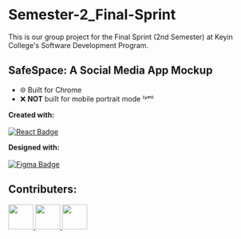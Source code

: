 # Semester-2_Final-Sprint

This is our group project for the Final Sprint (2nd Semester) at Keyin College's Software Development Program. 

## SafeSpace: A Social Media App Mockup

 - 🌐 Built for Chrome
 - ❌ **NOT** built for mobile portrait mode ⁽ʸᵉᵗ⁾

**Created with:** <br/><br/>
<a href="#"><img src="https://img.shields.io/badge/React-20232A?style=for-the-badge&amp;logo=react&amp;logoColor=61DAFB" style="max-width: 100%;" alt="React Badge"></a>

**Designed with:** <br/><br/>
<a href="#"><img src="https://camo.githubusercontent.com/4a1038affbb2653ec140936555b3714ddc322526be8567b489e8423a795dea18/68747470733a2f2f696d672e736869656c64732e696f2f62616467652f4669676d612d4632344531453f7374796c653d666f722d7468652d6261646765266c6f676f3d6669676d61266c6f676f436f6c6f723d7768697465" alt="Figma Badge" data-canonical-src="https://img.shields.io/badge/Figma-F24E1E?style=for-the-badge&amp;logo=figma&amp;logoColor=white" style="max-width: 100%;"></a>

## Contributers:

<a href="https://github.com/MakenzieRoberts">
  <img height="50px" src="https://avatars.githubusercontent.com/u/100213075?v=4">
</a>
<a href="https://github.com/https://github.com/kbalsom">
  <img height="50px" src="https://avatars.githubusercontent.com/u/100210446?v=4">
</a>
<a href="https://github.com/DeToxFox">
  <img height="50px" src="https://avatars.githubusercontent.com/u/95373983?v=4">
</a>
